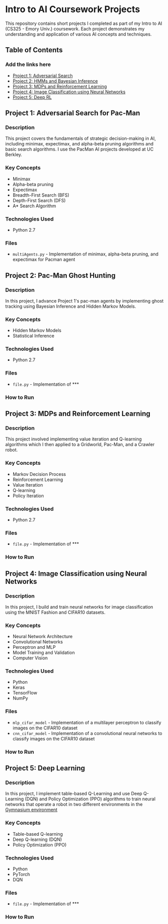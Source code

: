 # Intro to AI Coursework Projects

This repository contains short projects I completed as part of my Intro to AI (CS325 - Emory Univ.) coursework. Each project demonstrates  my understanding and application of various AI concepts and techniques.

## Table of Contents

### Add the links here
- [Project 1: Adversarial Search](https://github.com/beWanja/cs325_ai_projects/tree/main/multiagent-pacman)
- [Project 2: HMMs and Bayesian Inference](#project-2-hmms-and-bayesian-inference)
- [Project 3: MDPs and Reinforcement Learning](#project-3-neural-networks)
- [Project 4: Image Classification using Neural Networks](#project-4-neural-networks-cv)
- [Project 5: Deep RL](#add-link-here)

## Project 1: Adversarial Search for Pac-Man

### Description
This project covers the fundamentals of strategic decision-making in AI, including minimax, expectimax, and alpha-beta pruning algorithms and basic search algorithms. I use the PacMan AI projects developed at UC Berkley.

### Key Concepts
- Minimax
- Alpha-beta pruning
- Expectimax 
- Breadth-First Search (BFS)
- Depth-First Search (DFS)
- A* Search Algorithm

### Technologies Used
- Python 2.7

### Files
- `multiAgents.py` - Implementation of minimax, alpha-beta pruning, and expectimax for Pacman agent

## Project 2: Pac-Man Ghost Hunting 

### Description
In this project, I advance Project 1's pac-man agents by implementing ghost tracking using Bayesian Inference and Hidden Markov Models. 

### Key Concepts
- Hidden Markov Models
- Statistical Inference

### Technologies Used
- Python 2.7

### Files
- `file.py` - Implementation of ***

### How to Run


## Project 3: MDPs and Reinforcement Learning

### Description
This project involved implementing value iteration and Q-learning algorithms which I then applied to a Gridworld, Pac-Man, and a Crawler robot. 

### Key Concepts
- Markov Decision Process
- Reinforcement Learning
- Value Iteration
- Q-learning
- Policy Iteration

### Technologies Used
- Python 2.7

### Files
- `file.py` - Implementation of ***

### How to Run


## Project 4: Image Classification using Neural Networks 

### Description
In this project, I build and train neural networks for image classification using the MNIST Fashion and CIFAR10 datasets.

### Key Concepts
- Neural Network Architecture
- Convolutional Networks
- Perceptron and MLP
- Model Training and Validation
- Computer Vision

### Technologies Used
- Python
- Keras
- TensorFlow
- NumPy

### Files
- `mlp_cifar_model` - Implementation of a multilayer perceptron to classify images on the CIFAR10 dataset
- `cnn_cifar_model` - Implementation of a convolutional neural networks to classify images on the CIFAR10 dataset

### How to Run


## Project 5: Deep Learning

### Description
In this project, I implement table-based Q-Learning and use Deep Q-Learning (DQN) and Policy Optimization (PPO) algorithms to train neural networks that operate a robot in two different environments in the [Gymnasium environment](https://github.com/Farama-Foundation/GymnasiumLinks)

### Key Concepts
- Table-based Q-learning
- Deep Q-learning (DQN)
- Policy Optimization (PPO)
 
### Technologies Used
- Python
- PyTorch
- DQN

### Files
- `file.py` - Implementation of ***

### How to Run


